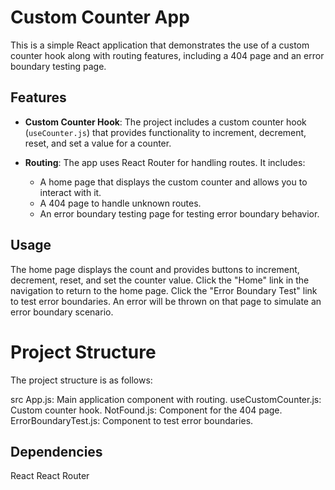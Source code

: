 # Custom Counter App

This is a simple React application that demonstrates the use of a custom counter hook along with routing features, including a 404 page and an error boundary testing page.

## Features

- **Custom Counter Hook**: The project includes a custom counter hook (`useCounter.js`) that provides functionality to increment, decrement, reset, and set a value for a counter.

- **Routing**: The app uses React Router for handling routes. It includes:
  - A home page that displays the custom counter and allows you to interact with it.
  - A 404 page to handle unknown routes.
  - An error boundary testing page for testing error boundary behavior.

## Usage

The home page displays the count and provides buttons to increment, decrement, reset, and set the counter value.
Click the "Home" link in the navigation to return to the home page.
Click the "Error Boundary Test" link to test error boundaries. An error will be thrown on that page to simulate an error boundary scenario.

# Project Structure

The project structure is as follows:

src
App.js: Main application component with routing.
useCustomCounter.js: Custom counter hook.
NotFound.js: Component for the 404 page.
ErrorBoundaryTest.js: Component to test error boundaries.

## Dependencies

React
React Router


